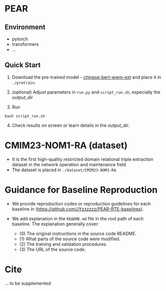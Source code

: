 # PEAR

## Environment

- pytorch
- transformers
- ...

## Quick Start

1. Download the pre-trained model - [chinese-bert-wwm-ext](https://github.com/ymcui/Chinese-BERT-wwm) and place it in `./pretrain`.

2. (optional) Adjust parameters in `run.py` and `script_run.sh`, especially the *output_dir*

3. Run
``` shell
bash script_run.sh
```

4. Check results on screen or learn details in the *output_dir*.

# CMIM23-NOM1-RA (dataset)

- It is the first high-quality restricted domain relational triple extraction dataset in the network operation and maintenance field.
- The dataset is placed in `./dataset/CMIM23-NOM1-RA`.

# Guidance for Baseline Reproduction

- We provide reproduction codes or reproduction guidelines for each baseline in (https://github.com/JYzzzzzz/PEAR-RTE-baselines). 

- We add explanation in the `README.md` file in the root path of each baseline. The explanation generally cover: 
	- (0) The original instructions in the source code README.
	- (1) What parts of the source code were modified.
	- (2) The training and validation procedures.
	- (3) The URL of the source code.


# Cite

... to be supplemented
